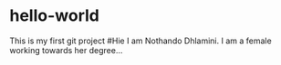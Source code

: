 # hello-world
This is my first git project
#Hie I am Nothando Dhlamini. I am a female working towards her degree...
